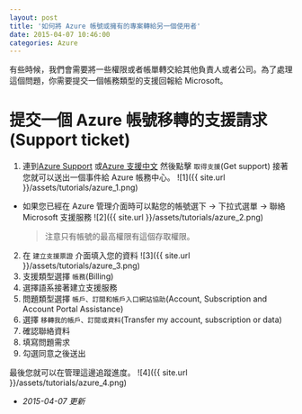 ```yaml
---
layout: post
title: '如何將 Azure 帳號或擁有的專案轉給另一個使用者'
date: 2015-04-07 10:46:00
categories: Azure
---
```


有些時候，我們會需要將一些權限或者帳單轉交給其他負責人或者公司。為了處理這個問題，你需要提交一個帳務類型的支援回報給 Microsoft。

# 提交一個 Azure 帳號移轉的支援請求(Support ticket)

1. 連到[Azure Support](http://azure.microsoft.com/support) 或[Azure 支援中文](https://azure.microsoft.com/zh-tw/support/options/) 然後點擊 `取得支援`(Get support) 接著您就可以送出一個事件給 Azure 帳務中心。
![1]({{ site.url }}/assets/tutorials/azure_1.png)
* 如果您已經在 Azure 管理介面時可以點您的帳號選下 -> 下拉式選單 -> 聯絡 Microsoft 支援服務
![2]({{ site.url }}/assets/tutorials/azure_2.png)
  >注意只有帳號的最高權限有這個存取權限。
2. 在 `建立支援票證` 介面填入您的資料
![3]({{ site.url }}/assets/tutorials/azure_3.png)
3. 支援類型選擇 `帳務`(Billing)
4. 選擇語系接著建立支援服務
5. 問題類型選擇 `帳戶、訂閱和帳戶入口網站協助`(Account, Subscription and Account Portal Assistance)
6. 選擇 `移轉我的帳戶、訂閱或資料`(Transfer my account, subscription or data)
7. 確認聯絡資料
8. 填寫問題需求
9. 勾選同意之後送出

最後您就可以在管理這邊追蹤進度。
![4]({{ site.url }}/assets/tutorials/azure_4.png)

- *2015-04-07 更新*